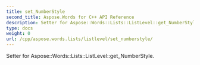 ```yaml
---
title: set_NumberStyle
second_title: Aspose.Words for C++ API Reference
description: Setter for Aspose::Words::Lists::ListLevel::get_NumberStyle. 
type: docs
weight: 0
url: /cpp/aspose.words.lists/listlevel/set_numberstyle/
---
```


Setter for Aspose::Words::Lists::ListLevel::get_NumberStyle. 

